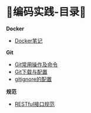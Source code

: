 # :page_facing_up:编码实践-目录:page_facing_up:

**Docker**

* [Docker笔记](其它/编码实践/Docker/Docker笔记)

**Git**

* [Git常用操作及命令](其它/编码实践/Git/Git常用命令)
* [Git下载与配置](其它/编码实践/Git/Git下载和配置)
* [gitignore的配置](其它/编码实践/Git/gitignore的配置)

**规范**

* [RESTful接口规范](其它/编码实践/规范/RESTful接口规范)